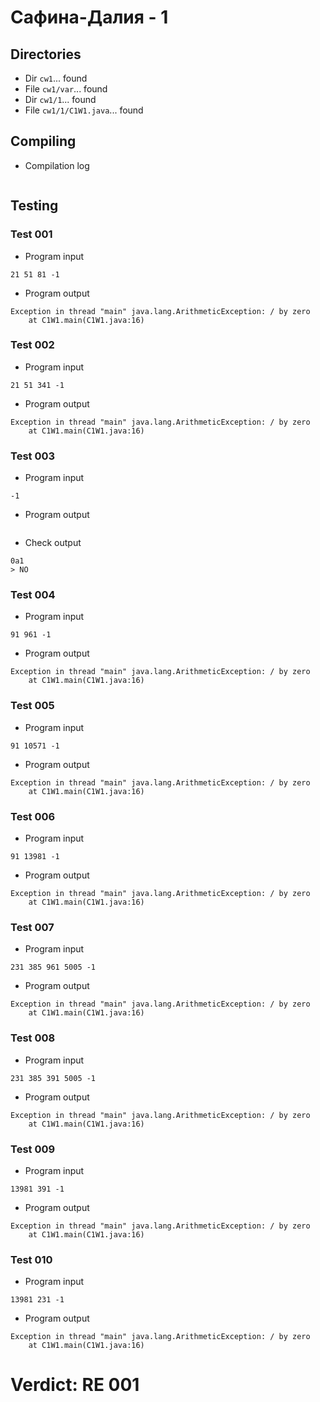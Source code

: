 # Сафина-Далия - 1
## Directories
- Dir `cw1`... found
- File `cw1/var`... found
- Dir `cw1/1`... found
- File `cw1/1/C1W1.java`... found
## Compiling
- Compilation log
```

```
## Testing
### Test 001
- Program input
```
21 51 81 -1

```
- Program output
```
Exception in thread "main" java.lang.ArithmeticException: / by zero
	at C1W1.main(C1W1.java:16)

```
### Test 002
- Program input
```
21 51 341 -1

```
- Program output
```
Exception in thread "main" java.lang.ArithmeticException: / by zero
	at C1W1.main(C1W1.java:16)

```
### Test 003
- Program input
```
-1

```
- Program output
```

```
- Check output
```
0a1
> NO

```
### Test 004
- Program input
```
91 961 -1

```
- Program output
```
Exception in thread "main" java.lang.ArithmeticException: / by zero
	at C1W1.main(C1W1.java:16)

```
### Test 005
- Program input
```
91 10571 -1

```
- Program output
```
Exception in thread "main" java.lang.ArithmeticException: / by zero
	at C1W1.main(C1W1.java:16)

```
### Test 006
- Program input
```
91 13981 -1

```
- Program output
```
Exception in thread "main" java.lang.ArithmeticException: / by zero
	at C1W1.main(C1W1.java:16)

```
### Test 007
- Program input
```
231 385 961 5005 -1

```
- Program output
```
Exception in thread "main" java.lang.ArithmeticException: / by zero
	at C1W1.main(C1W1.java:16)

```
### Test 008
- Program input
```
231 385 391 5005 -1

```
- Program output
```
Exception in thread "main" java.lang.ArithmeticException: / by zero
	at C1W1.main(C1W1.java:16)

```
### Test 009
- Program input
```
13981 391 -1

```
- Program output
```
Exception in thread "main" java.lang.ArithmeticException: / by zero
	at C1W1.main(C1W1.java:16)

```
### Test 010
- Program input
```
13981 231 -1

```
- Program output
```
Exception in thread "main" java.lang.ArithmeticException: / by zero
	at C1W1.main(C1W1.java:16)

```
# Verdict: RE 001
